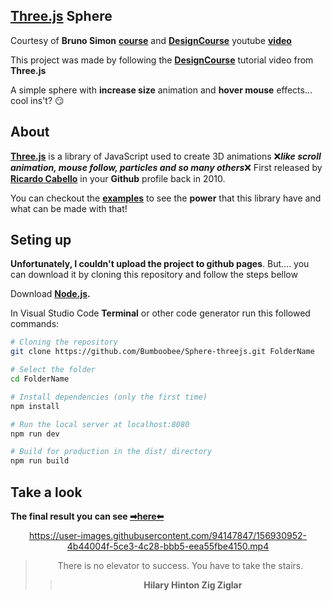 ## [Three.js](https://threejs.org/) Sphere

Courtesy of **Bruno Simon** **[course](https://threejs-journey.xyz/)** and **[DesignCourse](https://www.youtube.com/channel/UCVyRiMvfUNMA1UPlDPzG5Ow)** youtube **[video](https://www.youtube.com/watch?v=pUgWfqWZWmM)**

This project was made by following the **[DesignCourse](https://www.youtube.com/channel/UCVyRiMvfUNMA1UPlDPzG5Ow)** tutorial video from **Three.js**

A simple sphere with **increase size** animation and **hover mouse** effects... cool ins't? 😏

## About

**[Three.js](https://threejs.org/)** is a library of JavaScript used to create 3D animations ❌***like scroll animation, mouse follow, particles and so many others***❌
First released by **[Ricardo Cabello](https://github.com/mrdoob/)** in your **Github** profile back in 2010.

You can checkout the **[examples](https://threejs.org/examples/#webgl_animation_keyframes)** to see the **power** that this library have and what can be made with that!

## Seting up

**Unfortunately, I couldn't upload the project to github pages**. But.... you can download it by cloning this repository and follow the steps bellow 

Download **[Node.js](https://nodejs.org/en/download/).**

In Visual Studio Code **Terminal** or other code generator run this followed commands:

``` bash
# Cloning the repository
git clone https://github.com/Bumboobee/Sphere-threejs.git FolderName

# Select the folder 
cd FolderName

# Install dependencies (only the first time)
npm install

# Run the local server at localhost:8080
npm run dev

# Build for production in the dist/ directory
npm run build
```

## Take a look

 **The final result you can see [➡here⬅](https://github.com/Bumboobee/Sphere-threejs.git)**
 
<div align="center">

https://user-images.githubusercontent.com/94147847/156930952-4b44004f-5ce3-4c28-bbb5-eea55fbe4150.mp4 [](https://github.com/Bumboobee/Sphere-threejs.git)

 > There is no elevator to success. You have to take the stairs.
 >> **Hilary Hinton Zig Ziglar**
<div \> 
